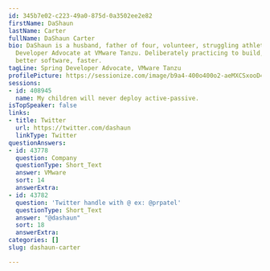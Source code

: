 ```yaml
---
id: 345b7e02-c223-49a0-875d-0a3502ee2e82
firstName: DaShaun
lastName: Carter
fullName: DaShaun Carter
bio: DaShaun is a husband, father of four, volunteer, struggling athlete and Spring
  Developer Advocate at VMware Tanzu. Deliberately practicing to build, run, and manage,
  better software, faster.
tagLine: Spring Developer Advocate, VMware Tanzu
profilePicture: https://sessionize.com/image/b9a4-400o400o2-aeMXCSxooD4hCnpVe3HD37.png
sessions:
- id: 408945
  name: My children will never deploy active-passive.
isTopSpeaker: false
links:
- title: Twitter
  url: https://twitter.com/dashaun
  linkType: Twitter
questionAnswers:
- id: 43778
  question: Company
  questionType: Short_Text
  answer: VMware
  sort: 14
  answerExtra: 
- id: 43782
  question: 'Twitter handle with @ ex: @prpatel'
  questionType: Short_Text
  answer: "@dashaun"
  sort: 18
  answerExtra: 
categories: []
slug: dashaun-carter

---
```

